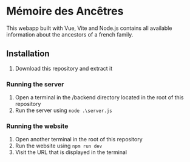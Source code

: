 # Mémoire des Ancêtres

This webapp built with Vue, Vite and Node.js contains all available information about the ancestors of a french family.

## Installation

1. Download this repository and extract it

### Running the server

1. Open a terminal in the /backend directory located in the root of this repository
2. Run the server using ``` node .\server.js ```

### Running the website

1. Open another terminal in the root of this repository
2. Run the website using ``` npm run dev ```
3. Visit the URL that is displayed in the terminal
